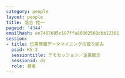 ```yaml
---
category: people
layout: people
title: 落合 桂一
pageid: '4344'
emailhash: ee7467685c197ffa86002568dbb12301
session:
- title: 位置情報データマイニングの取り組み
  psid: KS-2
  sessiontitle: デモセッション／企業展示
  sessionid: ds
  role: 著者
---
```

